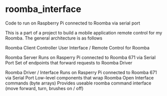 # roomba_interface
Code to run on Raspberry Pi connected to Roomba via serial port

This is a part of a project to build a mobile application remote control for my Roomba. The general architecture is as follows

Roomba Client Controller
  User Interface / Remote Control for Roomba

Roomba Server
  Runs on Rasperry Pi connected to Roomba 671 via Serial Port
  Set of endpoints that forward requests to Roomba Driver

Roomba Driver / Interface
  Runs on Rasperry Pi connected to Roomba 671 via Serial Port
  Low-level components that wrap Roomba Open Interface commands (byte arrays)
  Provides useable roomba command interface (move forward, turn, brushes on / off)
